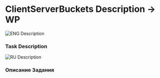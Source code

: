 # ClientServerBuckets Description -> WP
![ENG Description](https://img.icons8.com/dusk/452/usa.png)
### Task Description

![RU Description](https://img.icons8.com/dusk/452/russian-federation.png)
### Описание Задания
